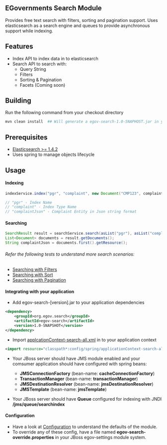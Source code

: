EGovernments Search Module
----

Provides free text search with filters, sorting and pagination support. Uses elasticsearch as a search engine and queues to provide asynchronous support while indexing.

## Features

* Index API to index data in to elasticsearch
* Search API to search with:
    - Query String
    - Filters
    - Sorting & Pagination
    - Facets (Coming soon)

## Building

Run the following command from your checkout directory

```bash
mvn clean install  ## Will generate a egov-search-1.0-SNAPHOST.jar in your build (target) directory
```

## Prerequisites

* [Elasticsearch >= 1.4.2](https://download.elasticsearch.org/elasticsearch/elasticsearch/elasticsearch-1.4.2.zip)
* Uses spring to manage objects lifecycle

## Usage

#### Indexing

```java
indexService.index("pgr", "complaint", new Document("CMP123", complaintJson));

// "pgr" - Index Name
// "complaint" - Index Type Name
// "complaintJson" - Complaint Entity in Json string format
```

#### Searching	

```java
SearchResult result = searchService.search(asList("pgr"), asList("complaint"), Filters.andFilters(filterMap), Sort.NULL, Page.NULL);
List<Document> documents = result.getDocuments();
String complaintJson = documents.first().getResource();
```

###### Refer the following tests to understand more search scenarios:

* [Searching with Filters](http://git.egovernments.org/projects/EES/repos/egov-search/browse/src/test/java/org/egov/search/service/SearchServiceMultipleFiltersTest.java)
* [Searching with Sort](http://git.egovernments.org/projects/EES/repos/egov-search/browse/src/test/java/org/egov/search/service/SearchServiceSortTest.java)
* [Searching with Pagination](http://git.egovernments.org/projects/EES/repos/egov-search/browse/src/test/java/org/egov/search/service/SearchServicePaginationTest.java)

#### Integrating with your application

* Add egov-search-[version].jar to your application dependencies

```xml
<dependency>
    <groupId>org.egov.search</groupId>
    <artifactId>egov-search</artifactId>
    <version>1.0-SNAPSHOT</version>
</dependency>
```

* Import [applcationContext-search-all.xml](http://git.egovernments.org/projects/EES/repos/egov-search/browse/src/main/resources/config/spring/applicationContext-search-all.xml) in to your application context

```xml
<import resource="classpath*:config/spring/applicationContext-search-all.xml" />
```

* Your JBoss server should have JMS module enabled and your comsumer application should have configured with spring beans:
    - __JMSConnectionFactory__ (bean-name: __cacheConnectionFactory__)
    - __TransactionManager__ (bean-name: __transactionManager__)  
    - __JMSDestinationResolver__ (bean-name: __jmsDestinationResolver__)
    - __JMSTemplate__ (bean-name: __jmsTemplate__)

* Your JBoss server should have __Queue__ configured for indexing with JNDI __/jms/queue/searchindex__

#### Configuration

* Have a look at [Configuration](http://git.egovernments.org/projects/EES/repos/egov-search/browse/src/main/resources/config/egov-search.properties) to understand the defaults of the module.
* To override any of these config, have a file named __egov-search-override.properties__ in your JBoss egov-settings module system.